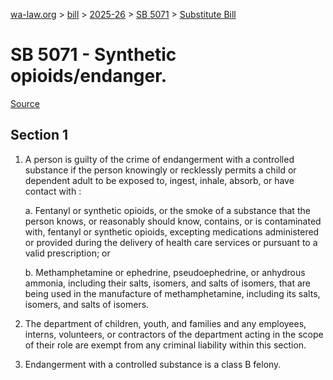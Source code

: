 [wa-law.org](/) > [bill](/bill/) > [2025-26](/bill/2025-26/) > [SB 5071](/bill/2025-26/sb/5071/) > [Substitute Bill](/bill/2025-26/sb/5071/S/)

# SB 5071 - Synthetic opioids/endanger.

[Source](http://lawfilesext.leg.wa.gov/biennium/2025-26/Pdf/Bills/Senate%20Bills/5071-S.pdf)

## Section 1
1. A person is guilty of the crime of endangerment with a controlled substance if the person knowingly or recklessly permits a  child or dependent adult to be exposed to, ingest, inhale, absorb, or have contact with :

    a. Fentanyl or synthetic opioids, or the smoke of a substance that the person knows, or reasonably should know, contains, or is contaminated with, fentanyl or synthetic opioids, excepting medications administered or provided during the delivery of health care services or pursuant to a valid prescription; or

    b. Methamphetamine or ephedrine, pseudoephedrine, or anhydrous ammonia, including their salts, isomers, and salts of isomers, that are being used in the manufacture of methamphetamine, including its salts, isomers, and salts of isomers.

2. The department of children, youth, and families and any employees, interns, volunteers, or contractors of the department acting in the scope of their role are exempt from any criminal liability within this section.

3. Endangerment with a controlled substance is a class B felony.
